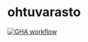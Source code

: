 # ohtuvarasto

[![GHA workflow](https://github.com/aadnw/ohtuvarasto/workflows/CI/badge.svg)](https://https://github.com/aadnw/ohtuvarasto/actions)
